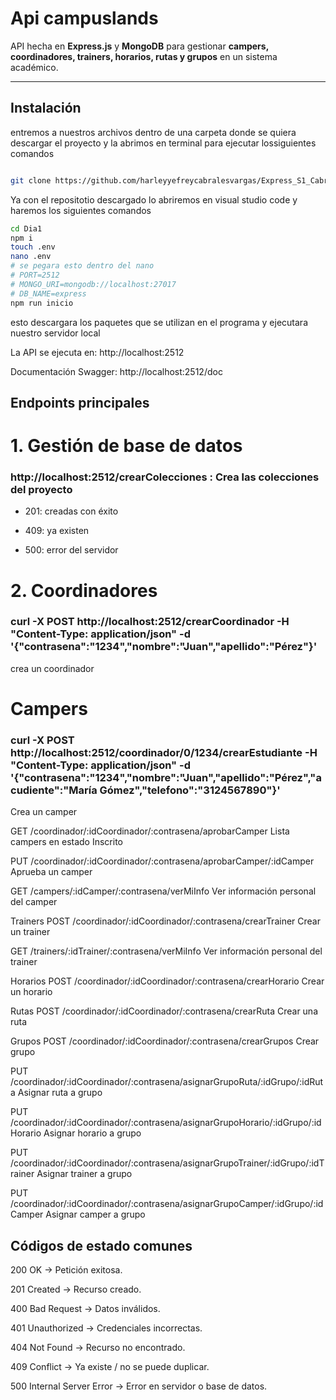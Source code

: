 # Api campuslands

API hecha en **Express.js** y **MongoDB** para gestionar **campers, coordinadores, trainers, horarios, rutas y grupos** en un sistema académico.  

---

##  Instalación

entremos a nuestros archivos dentro de una carpeta donde se quiera descargar el proyecto y la abrimos en terminal para ejecutar lossiguientes comandos
```bash

git clone https://github.com/harleyyefreycabralesvargas/Express_S1_CabralesHarley
```
Ya con el repositotio descargado lo abriremos en visual studio code y haremos los siguientes comandos
```bash
cd Dia1
npm i
touch .env
nano .env
# se pegara esto dentro del nano
# PORT=2512
# MONGO_URI=mongodb://localhost:27017
# DB_NAME=express
npm run inicio
```
esto descargara los paquetes que se utilizan en el programa y ejecutara nuestro servidor local


La API se ejecuta en:
 http://localhost:2512

Documentación Swagger:
http://localhost:2512/doc

## Endpoints principales
# 1. Gestión de base de datos
### http://localhost:2512/crearColecciones : Crea las colecciones del proyecto

* 201: creadas con éxito

* 409: ya existen

* 500: error del servidor

# 2. Coordinadores
### curl -X POST http://localhost:2512/crearCoordinador -H "Content-Type: application/json" -d '{"contrasena":"1234","nombre":"Juan","apellido":"Pérez"}'

crea un coordinador

# Campers
### curl -X POST http://localhost:2512/coordinador/0/1234/crearEstudiante   -H "Content-Type: application/json"   -d '{"contrasena":"1234","nombre":"Juan","apellido":"Pérez","acudiente":"María Gómez","telefono":"3124567890"}'


Crea un camper 

GET /coordinador/:idCoordinador/:contrasena/aprobarCamper
Lista campers en estado Inscrito

PUT /coordinador/:idCoordinador/:contrasena/aprobarCamper/:idCamper
Aprueba un camper 

GET /campers/:idCamper/:contrasena/verMiInfo
Ver información personal del camper

Trainers
POST /coordinador/:idCoordinador/:contrasena/crearTrainer
Crear un trainer

GET /trainers/:idTrainer/:contrasena/verMiInfo
Ver información personal del trainer

Horarios
POST /coordinador/:idCoordinador/:contrasena/crearHorario
Crear un horario

Rutas
POST /coordinador/:idCoordinador/:contrasena/crearRuta
Crear una ruta

Grupos
POST /coordinador/:idCoordinador/:contrasena/crearGrupos
Crear grupo

PUT /coordinador/:idCoordinador/:contrasena/asignarGrupoRuta/:idGrupo/:idRuta
Asignar ruta a grupo

PUT /coordinador/:idCoordinador/:contrasena/asignarGrupoHorario/:idGrupo/:idHorario
Asignar horario a grupo

PUT /coordinador/:idCoordinador/:contrasena/asignarGrupoTrainer/:idGrupo/:idTrainer
Asignar trainer a grupo

PUT /coordinador/:idCoordinador/:contrasena/asignarGrupoCamper/:idGrupo/:idCamper
Asignar camper a grupo

## Códigos de estado comunes
200 OK → Petición exitosa.

201 Created → Recurso creado.

400 Bad Request → Datos inválidos.

401 Unauthorized → Credenciales incorrectas.

404 Not Found → Recurso no encontrado.

409 Conflict → Ya existe / no se puede duplicar.

500 Internal Server Error → Error en servidor o base de datos.
